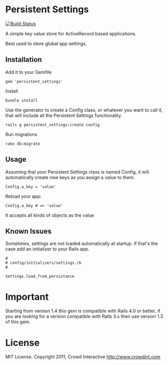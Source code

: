 # Persistent Settings

[![Build Status](https://secure.travis-ci.org/dabit/persistent_settings.png)](http://travis-ci.org/dabit/persistent_settings)

A simple key value store for ActiveRecord based applications.

Best used to store global app settings.

## Installation

Add it to your Gemfile

    gem 'persistent_settings'

Install

    bundle install

Use the generator to create a Config class, or whatever you want to call it, that
will include all the Persistent Settings functionality.

    rails g persistent_settings:create config

Run migrations

    rake db:migrate

## Usage

Assuming that your Persistent Settings class is named Config, it will automatically create new
keys as you assign a value to them.

    Config.a_key = 'value'

Reload your app:

    Config.a_key # => 'value'

It accepts all kinds of objects as the value

## Known Issues

Sometimes, settings are not loaded automatically at startup. If that's the case
add an initializer to your Rails app.

    #
    # config/initializers/settings.rb
    #

    Settings.load_from_persistance


# Important

Starting from version 1.4 this gem is compatible with Rails 4.0 or better, if you are looking for a version compatible with Rails 3.x then use version 1.3 of this gem.


# License

MIT License. Copyright 2011, Crowd Interactive http://www.crowdint.com
